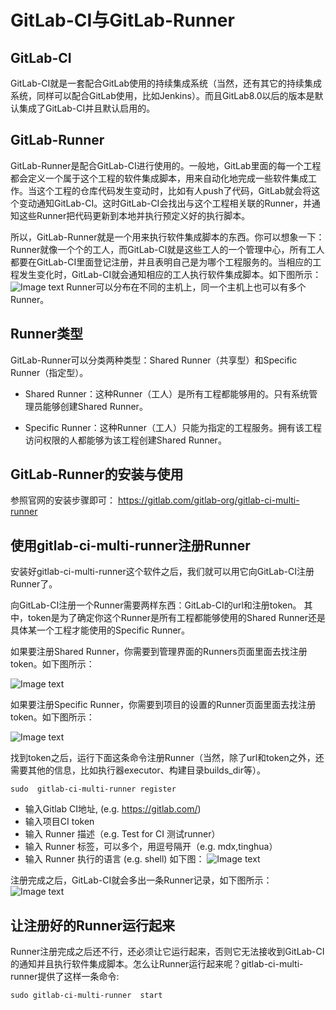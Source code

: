#  GitLab-CI与GitLab-Runner

## GitLab-CI
GitLab-CI就是一套配合GitLab使用的持续集成系统（当然，还有其它的持续集成系统，同样可以配合GitLab使用，比如Jenkins）。而且GitLab8.0以后的版本是默认集成了GitLab-CI并且默认启用的。

## GitLab-Runner
GitLab-Runner是配合GitLab-CI进行使用的。一般地，GitLab里面的每一个工程都会定义一个属于这个工程的软件集成脚本，用来自动化地完成一些软件集成工作。当这个工程的仓库代码发生变动时，比如有人push了代码，GitLab就会将这个变动通知GitLab-CI。这时GitLab-CI会找出与这个工程相关联的Runner，并通知这些Runner把代码更新到本地并执行预定义好的执行脚本。

所以，GitLab-Runner就是一个用来执行软件集成脚本的东西。你可以想象一下：Runner就像一个个的工人，而GitLab-CI就是这些工人的一个管理中心，所有工人都要在GitLab-CI里面登记注册，并且表明自己是为哪个工程服务的。当相应的工程发生变化时，GitLab-CI就会通知相应的工人执行软件集成脚本。如下图所示：
![Image text](https://upload-images.jianshu.io/upload_images/525728-4339103186d2b1c9.png?imageMogr2/auto-orient/strip|imageView2/2/w/550/format/webp)
Runner可以分布在不同的主机上，同一个主机上也可以有多个Runner。

## Runner类型
GitLab-Runner可以分类两种类型：Shared Runner（共享型）和Specific Runner（指定型）。

- Shared Runner：这种Runner（工人）是所有工程都能够用的。只有系统管理员能够创建Shared Runner。

- Specific Runner：这种Runner（工人）只能为指定的工程服务。拥有该工程访问权限的人都能够为该工程创建Shared Runner。

## GitLab-Runner的安装与使用
参照官网的安装步骤即可：
https://gitlab.com/gitlab-org/gitlab-ci-multi-runner

## 使用gitlab-ci-multi-runner注册Runner
安装好gitlab-ci-multi-runner这个软件之后，我们就可以用它向GitLab-CI注册Runner了。

向GitLab-CI注册一个Runner需要两样东西：GitLab-CI的url和注册token。
其中，token是为了确定你这个Runner是所有工程都能够使用的Shared Runner还是具体某一个工程才能使用的Specific Runner。

如果要注册Shared Runner，你需要到管理界面的Runners页面里面去找注册token。如下图所示：

![Image text](https://upload-images.jianshu.io/upload_images/525728-e4141cc2a2d4f986.png?imageMogr2/auto-orient/strip|imageView2/2/w/1200/format/webp)

如果要注册Specific Runner，你需要到项目的设置的Runner页面里面去找注册token。如下图所示：

![Image text](https://upload-images.jianshu.io/upload_images/525728-bc5f1e385c2beb45.png?imageMogr2/auto-orient/strip|imageView2/2/w/1200/format/webp)

找到token之后，运行下面这条命令注册Runner（当然，除了url和token之外，还需要其他的信息，比如执行器executor、构建目录builds_dir等）。
```
sudo  gitlab-ci-multi-runner register
```
- 输入Gitlab CI地址, (e.g. https://gitlab.com/)
- 输入项目CI token
- 输入 Runner 描述（e.g. Test for CI  测试runner）
- 输入 Runner 标签，可以多个，用逗号隔开（e.g. mdx,tinghua）
- 输入 Runner 执行的语言 (e.g. shell)
如下图：
![Image text](https://github.com/openthos/community-analysis/blob/master/Daily%20Report/cki-runner-register.png)

注册完成之后，GitLab-CI就会多出一条Runner记录，如下图所示：
![Image text](https://github.com/openthos/community-analysis/blob/master/Daily%20Report/test.png)

## 让注册好的Runner运行起来
Runner注册完成之后还不行，还必须让它运行起来，否则它无法接收到GitLab-CI的通知并且执行软件集成脚本。怎么让Runner运行起来呢？gitlab-ci-multi-runner提供了这样一条命令:
```
sudo gitlab-ci-multi-runner  start
```
